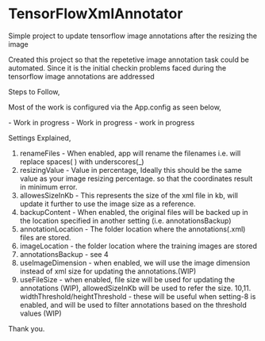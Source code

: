 # TensorFlowXmlAnnotator
Simple project to update tensorflow image annotations after the resizing the image


Created this project so that the repetetive image annotation task could be automated.
Since it is the initial checkin problems faced during the tensorflow image annotations are addressed

Steps to Follow,

Most of the work is configured via the App.config as seen below,

<appSettings>
    <add key="renameFiles" value="true"/>
    <add key="resizingValue" value="20"/>
    <add key="allowedSizeInKb" value="7"/>
    <add key="backupContent" value="true"/>
    <add key="annotationLocation" value="D:\xyz\sample_data\foods\train\Annotations"/>
    <add key="imageLocation" value="D:\xyz\sample_data\sample_data\foods\train\Images"/>
    <add key="annotationsBackup" value="D:\xyz\sample_data\sample_data\foods\train\AnnotationsBackup"/>
    <add key="useImageDimension" value="false"/>
    <add key="useFileSize" value="true"/> - Work in progress
    <add key="widthThreshold" value=""/> - Work in progress
    <add key="heightThreshold" value=""/> - work in progress
  </appSettings>
  
Settings Explained,
1. renameFiles - When enabled, app will rename the filenames i.e. will replace spaces( ) with underscores(_)
2. resizingValue - Value in percentage, Ideally this should be the same value as your image resizing percentage.
   so that the coordinates result in minimum error.
3. allowesSizeInKb - This represents the size of the xml file in kb, will update it further to use the image size as a reference.
4. backupContent - When enabled, the original files will be backed up in the location specified in another setting (i.e. annotationsBackup)
5. annotationLocation - The folder location where the annotations(.xml) files are stored.
6. imageLocation - the folder location where the training images are stored
7. annotationsBackup - see 4
8. useImageDimension - when enabled, we will use the image dimension instead of xml size for updating the annotations.(WIP)
9. useFileSize - when enabled, file size will be used for updating the annotations (WIP), allowedSizeInKb will be used to refer the size.
10,11. widthThreshold/heightThreshold - these will be useful when setting-8 is enabled, and will be used to filter annotations based on the 
threshold values (WIP)

Thank you.
